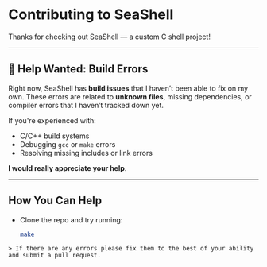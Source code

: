 # Contributing to SeaShell

Thanks for checking out SeaShell — a custom C shell project!

---

## 🚨 Help Wanted: Build Errors

Right now, SeaShell has **build issues** that I haven’t been able to fix on my own. These errors are related to **unknown files**, missing dependencies, or compiler errors that I haven’t tracked down yet.

If you're experienced with:
- C/C++ build systems
- Debugging `gcc` or `make` errors
- Resolving missing includes or link errors

**I would really appreciate your help**.

---

## How You Can Help

- Clone the repo and try running:
  ```sh
  make
```
> If there are any errors please fix them to the best of your ability and submit a pull request.
